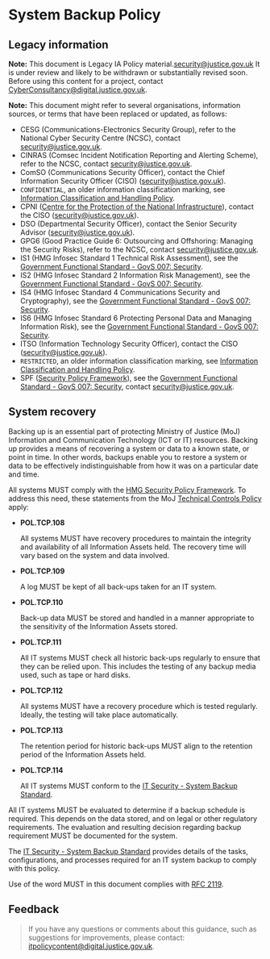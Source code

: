 # System Backup Policy

## Legacy information

**Note:** This document is Legacy IA Policy material.[security@justice.gov.uk](mailto:security@justice.gov.uk) It is under review and likely to be withdrawn or substantially revised soon. Before using this content for a project, contact [CyberConsultancy@digital.justice.gov.uk](mailto:CyberConsultancy@digital.justice.gov.uk).

**Note:** This document might refer to several organisations, information sources, or terms that have been replaced or updated, as follows:

-   CESG \(Communications-Electronics Security Group\), refer to the National Cyber Security Centre \(NCSC\), contact [security@justice.gov.uk](mailto:security@justice.gov.uk).
-   CINRAS \(Comsec Incident Notification Reporting and Alerting Scheme\), refer to the NCSC, contact [security@justice.gov.uk](mailto:security@justice.gov.uk).
-   ComSO \(Communications Security Officer\), contact the Chief Information Security Officer \(CISO\) \([security@justice.gov.uk](mailto:security@justice.gov.uk)\).
-   `CONFIDENTIAL`, an older information classification marking, see [Information Classification and Handling Policy](information-classification-and-handling-policy.md).
-   CPNI \([Centre for the Protection of the National Infrastructure](https://www.cpni.gov.uk/)\), contact the CISO \([security@justice.gov.uk](mailto:security@justice.gov.uk)\).
-   DSO \(Departmental Security Officer\), contact the Senior Security Advisor \([security@justice.gov.uk](mailto:security@justice.gov.uk)\).
-   GPG6 \(Good Practice Guide 6: Outsourcing and Offshoring: Managing the Security Risks\), refer to the NCSC, contact [security@justice.gov.uk](mailto:security@justice.gov.uk).
-   IS1 \(HMG Infosec Standard 1 Technical Risk Assessment\), see the [Government Functional Standard - GovS 007: Security](https://www.gov.uk/government/publications/government-functional-standard-govs-007-security).
-   IS2 \(HMG Infosec Standard 2 Information Risk Management\), see the [Government Functional Standard - GovS 007: Security](https://www.gov.uk/government/publications/government-functional-standard-govs-007-security).
-   IS4 \(HMG Infosec Standard 4 Communications Security and Cryptography\), see the [Government Functional Standard - GovS 007: Security](https://www.gov.uk/government/publications/government-functional-standard-govs-007-security).
-   IS6 \(HMG Infosec Standard 6 Protecting Personal Data and Managing Information Risk\), see the [Government Functional Standard - GovS 007: Security](https://www.gov.uk/government/publications/government-functional-standard-govs-007-security).
-   ITSO \(Information Technology Security Officer\), contact the CISO \([security@justice.gov.uk](mailto:security@justice.gov.uk)\).
-   `RESTRICTED`, an older information classification marking, see [Information Classification and Handling Policy](information-classification-and-handling-policy.md).
-   SPF \([Security Policy Framework](https://www.gov.uk/government/publications/security-policy-framework)\), see the [Government Functional Standard - GovS 007: Security](https://www.gov.uk/government/publications/government-functional-standard-govs-007-security), contact [security@justice.gov.uk](mailto:security@justice.gov.uk).

## System recovery

Backing up is an essential part of protecting Ministry of Justice \(MoJ\) Information and Communication Technology \(ICT or IT\) resources. Backing up provides a means of recovering a system or data to a known state, or point in time. In other words, backups enable you to restore a system or data to be effectively indistinguishable from how it was on a particular date and time.

All systems MUST comply with the [HMG Security Policy Framework](https://intranet.justice.gov.uk/guidance/security/it-computer-security/ict-security-policy-framework/). To address this need, these statements from the MoJ [Technical Controls Policy](https://intranet.justice.gov.uk/guidance/security/it-computer-security/ict-security-policy-framework/technical-controls-policy/) apply:

-   **POL.TCP.108**

    All systems MUST have recovery procedures to maintain the integrity and availability of all Information Assets held. The recovery time will vary based on the system and data involved.

-   **POL.TCP.109**

    A log MUST be kept of all back-ups taken for an IT system.

-   **POL.TCP.110**

    Back-up data MUST be stored and handled in a manner appropriate to the sensitivity of the Information Assets stored.

-   **POL.TCP.111**

    All IT systems MUST check all historic back-ups regularly to ensure that they can be relied upon. This includes the testing of any backup media used, such as tape or hard disks.

-   **POL.TCP.112**

    All systems MUST have a recovery procedure which is tested regularly. Ideally, the testing will take place automatically.

-   **POL.TCP.113**

    The retention period for historic back-ups MUST align to the retention period of the Information Assets held.

-   **POL.TCP.114**

    All IT systems MUST conform to the [IT Security - System Backup Standard](system-backup-standard.md).


All IT systems MUST be evaluated to determine if a backup schedule is required. This depends on the data stored, and on legal or other regulatory requirements. The evaluation and resulting decision regarding backup requirement MUST be documented for the system.

The [IT Security - System Backup Standard](system-backup-standard.md) provides details of the tasks, configurations, and processes required for an IT system backup to comply with this policy.

Use of the word MUST in this document complies with [RFC 2119](https://www.ietf.org/rfc/rfc2119.txt).

## Feedback

> If you have any questions or comments about this guidance, such as suggestions for improvements, please contact: [itpolicycontent@digital.justice.gov.uk](mailto:itpolicycontent@digital.justice.gov.uk).


